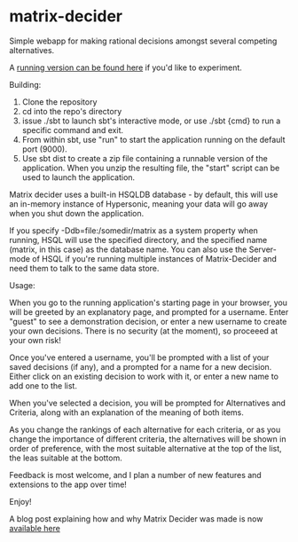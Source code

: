 matrix-decider
==============

Simple webapp for making rational decisions amongst several competing alternatives.

A [running version can be found here](http://50.116.19.42:9000/) if you'd like to experiment.

Building:

1. Clone the repository
2. cd into the repo's directory
3. issue ./sbt to launch sbt's interactive mode, or use ./sbt {cmd} to run a specific command and exit.
4. From within sbt, use "run" to start the application running on the default port (9000).
5. Use sbt dist to create a zip file containing a runnable version of the application. When you unzip the resulting file, the "start" script can be used to launch the application.

Matrix decider uses a built-in HSQLDB database - by default, this will use an in-memory instance of Hypersonic, meaning your data will go away when you shut down the application.

If you specify -Ddb=file:/somedir/matrix as a system property when running, HSQL will use the specified directory, and the specified name (matrix, in this case) as the database name. You can also use the Server-mode of HSQL if you're running multiple instances of Matrix-Decider and need them to talk to the same data store.

Usage:

When you go to the running application's starting page in your browser, you will be greeted by an explanatory page, and prompted for a username. Enter "guest" to see a demonstration decision, or enter a new username to create your own decisions. There is no security (at the moment), so proceeed at your own risk!

Once you've entered a username, you'll be prompted with a list of your saved decisions (if any), and a prompted for a name for a new decision. Either click on an existing decision to work with it, or enter a new name to add one to the list.

When you've selected a decision, you will be prompted for Alternatives and Criteria, along with an explanation of the meaning of both items.

As you change the rankings of each alternative for each criteria, or as you change the importance of different criteria, the alternatives will be shown in order of preference, with the most suitable alternative at the top of the list, the leas suitable at the bottom.

Feedback is most welcome, and I plan a number of new features and extensions to the app over time!

Enjoy!

A blog post explaining how and why Matrix Decider was made is now [available here](http://php.jglobal.com/blog/?p=1377)

